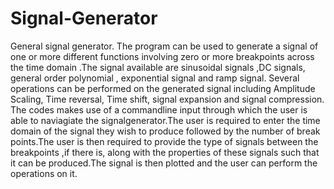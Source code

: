 # Signal-Generator
General signal generator. The program can be used to generate a signal of one or more different functions involving zero or more breakpoints across the time domain .The signal available are sinusoidal signals ,DC signals, general order polynomial , exponential signal and ramp signal. Several  operations can be performed on the generated signal including  Amplitude Scaling, Time reversal, Time shift, signal expansion and signal compression. 
The codes makes use of a commandline input through which the user is able to naviagiate the signalgenerator.The user is required to enter the time domain of the signal they wish to produce followed by the number of break points.The user is then required to provide the type of signals between the breakpoints ,if there is, along with the properties of these signals such that it can be produced.The signal is then plotted and the user can perform the operations on it. 
